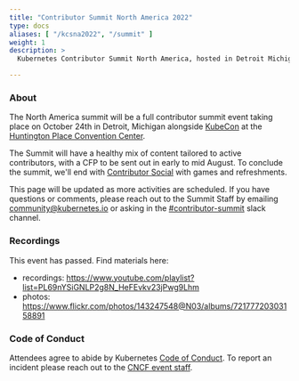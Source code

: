 ```yaml
---
title: "Contributor Summit North America 2022"
type: docs
aliases: [ "/kcsna2022", "/summit" ]
weight: 1
description: >
  Kubernetes Contributor Summit North America, hosted in Detroit Michigan.

---
```



### About

The North America summit will be a full contributor summit event taking place on October 24th
in Detroit, Michigan alongside 
<a href="https://events.linuxfoundation.org/kubecon-cloudnativecon-north-america/" rel="noopener noreferrer" target="_blank">KubeCon</a>
at the
<a href="https://www.huntingtonplacedetroit.com/" rel="noopener noreferrer" target="_blank">Huntington Place Convention Center</a>.


The Summit will have a healthy mix of content tailored to active contributors,
with a CFP to be sent out in early to mid August. To conclude the summit, we'll
end with [Contributor Social] with games and refreshments.

This page will be updated as more activities are scheduled. If you have
questions or comments, please reach out to the Summit Staff by emailing
community@kubernetes.io or asking in the
<a href="https://kubernetes.slack.com/messages/contributor-summit" rel="noopener noreferrer" target="_blank">#contributor-summit</a>
slack channel.

[location]: /events/2022/kcsna/location/
[Contributor Social]: /events/2022/kcsna/social

### Recordings

This event has passed. Find materials here:

- recordings: https://www.youtube.com/playlist?list=PL69nYSiGNLP2g8N_HeFEvkv23jPwg9Lhm
- photos: https://www.flickr.com/photos/143247548@N03/albums/72177720303158891



### Code of Conduct

Attendees agree to abide by Kubernetes [Code of Conduct]. To report an incident
please reach out to the [CNCF event staff].

[Code of Conduct]: /community/code-of-conduct
[CNCF event staff]: https://events.linuxfoundation.org/kubecon-cloudnativecon-north-america/attend/code-of-conduct/#if-you-witness-unacceptable-behavior

[email us]: mailto:community@kubernetes.io
